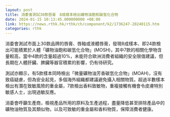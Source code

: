```yaml
---
layout: post
title: 消委會測試30款唇膏　8成樣本檢出礦物油飽和碳氫化合物
date: 2024-01-15 10:13:45.000000000 +08:00
link: https://news.rthk.hk/rthk/ch/component/k2/1736247-20240115.htm
categories: rthk
---
```


消委會測試市面上30款品牌的唇膏、唇釉或液體唇膏，發現8成樣本、即24款檢出可能積累於人體「礦物油飽和碳氫化合物」(MOSH)，其中7款的相關化學物含量較高，當中4款的含量超過10%，未能符合歐洲消費者組織的安全限值建議，但長期在人體肝臟、脾臟等器官積累的影響，仍有待研究。

測試亦顯示，有5款樣本同時檢出「微量礦物油芳香碳氫化合物」(MOAH)，沒有致癌疑慮，但為安全起見，多個海外組織都建議避免攝入相關物質。超過半數樣本檢出有潛在致敏風險的重金屬，7款檢出香料致敏物，重複接觸有機會令皮膚特別敏感人士，出現過敏反應。

消委會呼籲生產商，檢視產品所用的原料及生產過程，盡量降低甚至排除產品中的礦物油物質及其類似物，以及可致敏的重金屬和香料物質，保障消費者健康。
